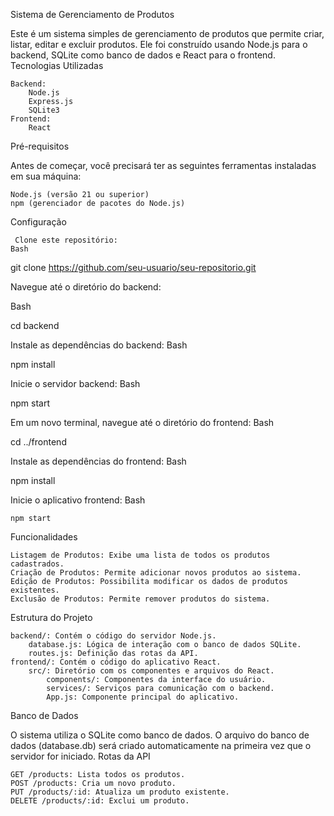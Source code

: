 Sistema de Gerenciamento de Produtos

Este é um sistema simples de gerenciamento de produtos que permite criar, listar, editar e excluir produtos. Ele foi construído usando Node.js para o backend, SQLite como banco de dados e React para o frontend.
Tecnologias Utilizadas

    Backend:
        Node.js
        Express.js
        SQLite3
    Frontend:
        React

Pré-requisitos

Antes de começar, você precisará ter as seguintes ferramentas instaladas em sua máquina:

    Node.js (versão 21 ou superior)
    npm (gerenciador de pacotes do Node.js)

Configuração

     Clone este repositório:
    Bash

git clone https://github.com/seu-usuario/seu-repositorio.git

Navegue até o diretório do backend:  

Bash

cd backend

Instale as dependências do backend:
Bash

npm install

Inicie o servidor backend:
Bash

npm start

Em um novo terminal, navegue até o diretório do frontend:
Bash

cd ../frontend

Instale as dependências do frontend:
Bash

npm install

Inicie o aplicativo frontend:
Bash

    npm start

Funcionalidades

    Listagem de Produtos: Exibe uma lista de todos os produtos cadastrados.
    Criação de Produtos: Permite adicionar novos produtos ao sistema.
    Edição de Produtos: Possibilita modificar os dados de produtos existentes.
    Exclusão de Produtos: Permite remover produtos do sistema.

Estrutura do Projeto

    backend/: Contém o código do servidor Node.js.
        database.js: Lógica de interação com o banco de dados SQLite.
        routes.js: Definição das rotas da API.
    frontend/: Contém o código do aplicativo React.
        src/: Diretório com os componentes e arquivos do React.
            components/: Componentes da interface do usuário.
            services/: Serviços para comunicação com o backend.
            App.js: Componente principal do aplicativo.

Banco de Dados

O sistema utiliza o SQLite como banco de dados. O arquivo do banco de dados (database.db) será criado automaticamente na primeira vez que o servidor for iniciado.
Rotas da API

    GET /products: Lista todos os produtos.
    POST /products: Cria um novo produto.
    PUT /products/:id: Atualiza um produto existente.
    DELETE /products/:id: Exclui um produto.
